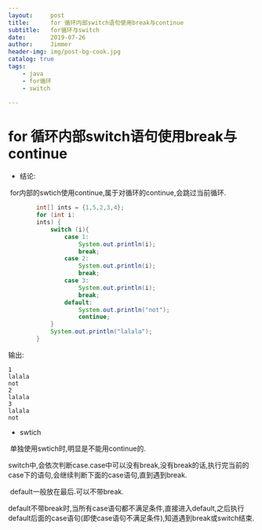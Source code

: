 ```yaml
---
layout:     post
title:      for 循环内部switch语句使用break与continue
subtitle:   for循环与switch
date:       2019-07-26
author:     Jimmer
header-img: img/post-bg-cook.jpg
catalog: true
tags:
    - java
	- for循环
	- switch

---
```


# for 循环内部switch语句使用break与continue

- 结论:

​	for内部的swtich使用continue,属于对循环的continue,会跳过当前循环.

```java
		int[] ints = {1,5,2,3,4};
        for (int i:
        ints) {
            switch (i){
                case 1:
                    System.out.println(i);
                    break;
                case 2:
                    System.out.println(i);
                    break;
                case 3:
                    System.out.println(i);
                    break;
                default:
                    System.out.println("not");
                    continue;
            }
            System.out.println("lalala");
        }
```

输出:

```
1
lalala
not
2
lalala
3
lalala
not
```



- swtich

​	单独使用swtich时,明显是不能用continue的.

​	switch中,会依次判断case.case中可以没有break,没有break的话,执行完当前的case下的语句,会继续判断下面的case语句,直到遇到break.

​	default一般放在最后.可以不带break.

​	default不带break时,当所有case语句都不满足条件,直接进入default,之后执行default后面的case语句(即使case语句不满足条件),知道遇到break或switch结束.

 

​	







